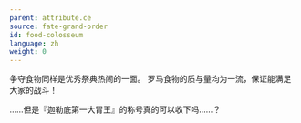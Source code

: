 ```yaml
---
parent: attribute.ce
source: fate-grand-order
id: food-colosseum
language: zh
weight: 0
---
```


争夺食物同样是优秀祭典热闹的一面。
罗马食物的质与量均为一流，保证能满足大家的战斗！

……但是『迦勒底第一大胃王』的称号真的可以收下吗……？
